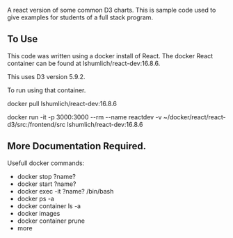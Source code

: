 
A react version of some common D3 charts. This is sample code used to give examples
for students of a full stack program. 

## To Use

This code was written using a docker install of React. The docker React container can be found
at lshumlich/react-dev:16.8.6.

This uses D3 version  5.9.2.

To run using that container.

docker pull lshumlich/react-dev:16.8.6

docker run -it -p 3000:3000 --rm --name reactdev -v ~/docker/react/react-d3/src:/frontend/src lshumlich/react-dev:16.8.6


## More Documentation Required. 
Usefull docker commands:

- docker stop ?name?
- docker start ?name?
- docker exec -it ?name? /bin/bash
- docker ps -a
- docker container ls -a
- docker images
- docker container prune
- more
